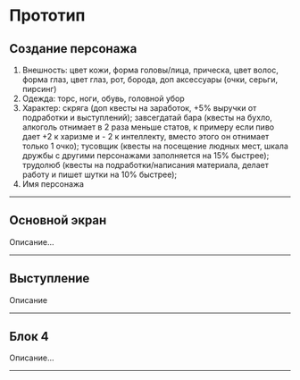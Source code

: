 # Прототип  

## Создание персонажа  
1. Внешность: цвет кожи, форма головы/лица, прическа, цвет волос, форма глаз, цвет глаз, рот, борода, доп аксессуары (очки, серьги, пирсинг)
2. Одежда: торс, ноги, обувь, головной убор
3. Характер: скряга (доп квесты на заработок, +5% выручки от подработки и выступлений);
завсегдатай бара (квесты на бухло, алкоголь отнимает в 2 раза меньше статов, к примеру если пиво дает +2 к харизме и - 2 к интеллекту, вместо этого он отнимает только 1 очко);
тусовщик (квесты на посещение людных мест, шкала дружбы с другими персонажами заполняется на 15% быстрее);
трудолюб (квесты на подработки/написания материала, делает работу и пишет шутки на 10% быстрее);
4. Имя персонажа
---  

## Основной экран

Описание...

---

## Выступление

Описание

---

## Блок 4

Описание...

---